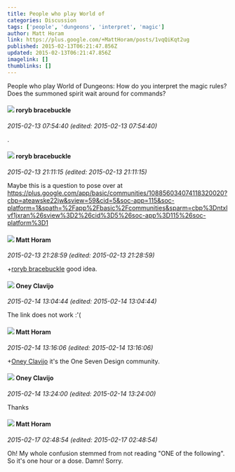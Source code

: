 ```yaml
---
title: People who play World of
categories: Discussion
tags: ['people', 'dungeons', 'interpret', 'magic']
author: Matt Horam
link: https://plus.google.com/+MattHoram/posts/1vqQiKqt2ug
published: 2015-02-13T06:21:47.856Z
updated: 2015-02-13T06:21:47.856Z
imagelink: []
thumblinks: []
---
```


People who play World of Dungeons: How do you interpret the magic rules? Does the summoned spirit wait around for commands?
<div id='comment z125thh4jxjpuhlk522azxxhmzq1spw33'>
  <h4><img src='{{site.baseurl}}//images/avatars/117816972816505227806_photo.jpg'> roryb bracebuckle</h4>
      <p><cite>2015-02-13 07:54:40 (edited: 2015-02-13 07:54:40)</cite></p>
        <p>.</p>
</div>
        

<div id='comment z125thh4jxjpuhlk522azxxhmzq1spw33'>
  <h4><img src='{{site.baseurl}}//images/avatars/117816972816505227806_photo.jpg'> roryb bracebuckle</h4>
      <p><cite>2015-02-13 21:11:15 (edited: 2015-02-13 21:11:15)</cite></p>
        <p>Maybe this is a question to pose over at <a href="https://plus.google.com/app/basic/communities/108856034074118320020?cbp=ateawske22jw&amp;sview=59&amp;cid=5&amp;soc-app=115&amp;soc-platform=1&amp;spath=%2Fapp%2Fbasic%2Fcommunities&amp;sparm=cbp%3Dntxlvf1jxran%26sview%3D2%26cid%3D5%26soc-app%3D115%26soc-platform%3D1" class="ot-anchor">https://plus.google.com/app/basic/communities/108856034074118320020?cbp=ateawske22jw&amp;sview=59&amp;cid=5&amp;soc-app=115&amp;soc-platform=1&amp;spath=%2Fapp%2Fbasic%2Fcommunities&amp;sparm=cbp%3Dntxlvf1jxran%26sview%3D2%26cid%3D5%26soc-app%3D115%26soc-platform%3D1</a></p>
</div>
        

<div id='comment z125thh4jxjpuhlk522azxxhmzq1spw33'>
  <h4><img src='{{site.baseurl}}//images/avatars/105472060898626050077_photo.jpg'> Matt Horam</h4>
      <p><cite>2015-02-13 21:28:59 (edited: 2015-02-13 21:28:59)</cite></p>
        <p><span class="proflinkWrapper"><span class="proflinkPrefix">+</span><a class="proflink" href="https://plus.google.com/117816972816505227806" oid="117816972816505227806">roryb bracebuckle</a></span> good idea.</p>
</div>
        

<div id='comment z125thh4jxjpuhlk522azxxhmzq1spw33'>
  <h4><img src='{{site.baseurl}}//images/avatars/110983326464970369421_photo.jpg'> Oney Clavijo</h4>
      <p><cite>2015-02-14 13:04:44 (edited: 2015-02-14 13:04:44)</cite></p>
        <p>The link does not work :&#39;(</p>
</div>
        

<div id='comment z125thh4jxjpuhlk522azxxhmzq1spw33'>
  <h4><img src='{{site.baseurl}}//images/avatars/105472060898626050077_photo.jpg'> Matt Horam</h4>
      <p><cite>2015-02-14 13:16:06 (edited: 2015-02-14 13:16:06)</cite></p>
        <p><span class="proflinkWrapper"><span class="proflinkPrefix">+</span><a class="proflink" href="https://plus.google.com/110983326464970369421" oid="110983326464970369421">Oney Clavijo</a></span> it&#39;s the One Seven Design community.</p>
</div>
        

<div id='comment z125thh4jxjpuhlk522azxxhmzq1spw33'>
  <h4><img src='{{site.baseurl}}//images/avatars/110983326464970369421_photo.jpg'> Oney Clavijo</h4>
      <p><cite>2015-02-14 13:24:00 (edited: 2015-02-14 13:24:00)</cite></p>
        <p>Thanks</p>
</div>
        

<div id='comment z125thh4jxjpuhlk522azxxhmzq1spw33'>
  <h4><img src='{{site.baseurl}}//images/avatars/105472060898626050077_photo.jpg'> Matt Horam</h4>
      <p><cite>2015-02-17 02:48:54 (edited: 2015-02-17 02:48:54)</cite></p>
        <p>Oh! My whole confusion stemmed from not reading &quot;ONE of the following&quot;. So it&#39;s one hour or a dose. Damn! Sorry.</p>
</div>
        